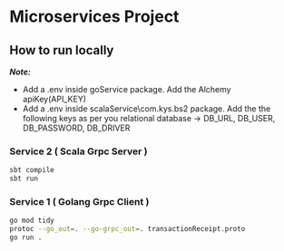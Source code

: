 # Microservices Project
## How to run locally
*__Note:__*
- Add a .env inside goService package. Add the Alchemy apiKey(API_KEY)
- Add a .env inside scalaService\com.kys.bs2 package. Add the the following keys as per you relational database ->  DB_URL, DB_USER, DB_PASSWORD, DB_DRIVER 
### Service 2 ( Scala Grpc Server )
```bash
sbt compile
sbt run
```
### Service 1 ( Golang Grpc Client )
```bash
go mod tidy
protoc --go_out=. --go-grpc_out=. transactionReceipt.proto
go run .
```
